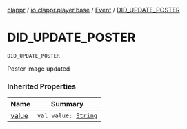 [clappr](../../index.md) / [io.clappr.player.base](../index.md) / [Event](index.md) / [DID_UPDATE_POSTER](.)

# DID_UPDATE_POSTER

`DID_UPDATE_POSTER`

Poster image updated

### Inherited Properties

| Name | Summary |
|---|---|
| [value](value.md) | `val value: `[`String`](https://kotlinlang.org/api/latest/jvm/stdlib/kotlin/-string/index.html) |
